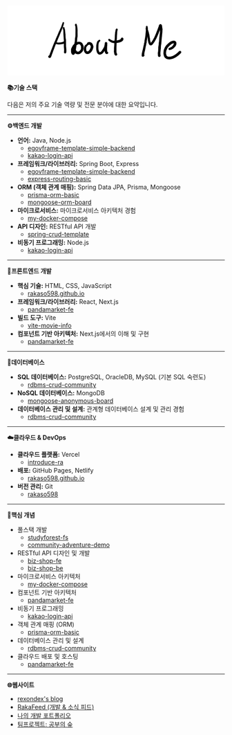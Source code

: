 ![AboutMe](images/AboutMe.png)  

**📚기술 스택**

다음은 저의 주요 기술 역량 및 전문 분야에 대한 요약입니다.

---

**⚙️백엔드 개발**

  * **언어:** Java, Node.js
      * [egovframe-template-simple-backend](https://github.com/rakaso598/egovframe-template-simple-backend)
      * [kakao-login-api](https://github.com/rakaso598/kakao-login-api)
  * **프레임워크/라이브러리:** Spring Boot, Express
      * [egovframe-template-simple-backend](https://github.com/rakaso598/egovframe-template-simple-backend)
      * [express-routing-basic](https://github.com/rakaso598/express-routing-basic)
  * **ORM (객체 관계 매핑):** Spring Data JPA, Prisma, Mongoose
      * [prisma-orm-basic](https://github.com/rakaso598/prisma-orm-basic)
      * [mongoose-orm-board](https://github.com/rakaso598/mongoose-orm-board)
  * **마이크로서비스:** 마이크로서비스 아키텍처 경험
      * [my-docker-compose](https://github.com/rakaso598/my-docker-compose)
  * **API 디자인:** RESTful API 개발
      * [spring-crud-template](https://github.com/rakaso598/spring-crud-template)
  * **비동기 프로그래밍:** Node.js
      * [kakao-login-api](https://github.com/rakaso598/kakao-login-api)

-----

**🎨프론트엔드 개발**

  * **핵심 기술:** HTML, CSS, JavaScript
      * [rakaso598.github.io](https://github.com/rakaso598/rakaso598.github.io)
  * **프레임워크/라이브러리:** React, Next.js
      * [pandamarket-fe](https://github.com/rakaso598/pandamarket-fe)
  * **빌드 도구:** Vite
      * [vite-movie-info](https://github.com/rakaso598/vite-movie-info)
  * **컴포넌트 기반 아키텍처:** Next.js에서의 이해 및 구현
      * [pandamarket-fe](https://github.com/rakaso598/pandamarket-fe)

-----

**💾데이터베이스**

  * **SQL 데이터베이스:** PostgreSQL, OracleDB, MySQL (기본 SQL 숙련도)
      * [rdbms-crud-community](https://github.com/rakaso598/rdbms-crud-community)
  * **NoSQL 데이터베이스:** MongoDB
      * [mongoose-anonymous-board](https://github.com/rakaso598/mongoose-anonymous-board)
  * **데이터베이스 관리 및 설계:** 관계형 데이터베이스 설계 및 관리 경험
      * [rdbms-crud-community](https://github.com/rakaso598/rdbms-crud-community)

-----

**☁️클라우드 & DevOps**

  * **클라우드 플랫폼:** Vercel
      * [introduce-ra](https://github.com/rakaso598/introduce-ra)
  * **배포:** GitHub Pages, Netlify
      * [rakaso598.github.io](https://github.com/rakaso598/rakaso598.github.io)
  * **버전 관리:** Git
      * [rakaso598](https://github.com/rakaso598/rakaso598)

-----

**🎯핵심 개념**

  * 풀스택 개발
      * [studyforest-fs](https://github.com/rakaso598/studyforest-fs)
      * [community-adventure-demo](https://github.com/rakaso598/community-adventure-demo)
  * RESTful API 디자인 및 개발
      * [biz-shop-fe](https://github.com/rakaso598/biz-shop-fe)
      * [biz-shop-be](https://github.com/rakaso598/biz-shop-be)
  * 마이크로서비스 아키텍처
      * [my-docker-compose](https://github.com/rakaso598/my-docker-compose)
  * 컴포넌트 기반 아키텍처
      * [pandamarket-fe](https://github.com/rakaso598/pandamarket-fe)
  * 비동기 프로그래밍
      * [kakao-login-api](https://github.com/rakaso598/kakao-login-api)
  * 객체 관계 매핑 (ORM)
      * [prisma-orm-basic](https://github.com/rakaso598/prisma-orm-basic)
  * 데이터베이스 관리 및 설계
      * [rdbms-crud-community](https://github.com/rakaso598/rdbms-crud-community)
  * 클라우드 배포 및 호스팅
      * [pandamarket-fe](https://github.com/rakaso598/pandamarket-fe)

-----

**🌐웹사이트**

  * [rexondex's blog](https://rexondex.tistory.com/)
  * [RakaFeed (개발 & 소식 피드)](https://rakaso598.github.io/)
  * [나의 개발 포트폴리오](https://rakaso598.github.io/portfolio/)
  * [팀프로젝트: 공부의 숲](https://rakaso598.github.io/portfolio/study-forest/)
